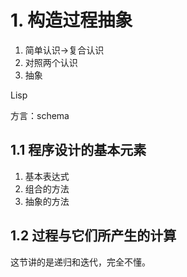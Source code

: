 # 1. 构造过程抽象

1. 简单认识->复合认识
2. 对照两个认识
3. 抽象

Lisp

方言：schema

## 1.1 程序设计的基本元素

1. 基本表达式
2. 组合的方法
3. 抽象的方法

## 1.2 过程与它们所产生的计算

这节讲的是递归和迭代，完全不懂。

